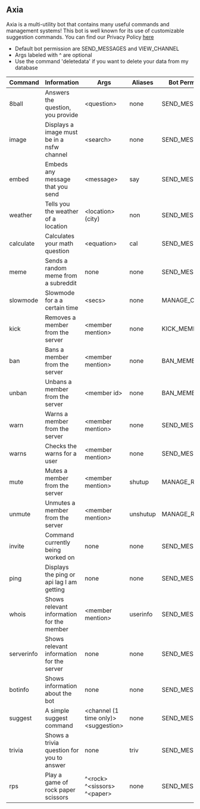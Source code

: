 ## Axia
Axia is a multi-utility bot that contains many useful commands and management systems! This bot is well known for its use of customizable suggestion commands. You can find our Privacy Policy [here](https://github.com/itsdragz/Axia-bot/blob/master/Privacy%20Policy.md)
 
 * Default bot permission are SEND_MESSAGES and VIEW_CHANNEL
 * Args labeled with ^ are optional
 * Use the command 'deletedata' if you want to delete your data from my database
 
Command | Information | Args | Aliases | Bot Permissions
------------ | ------------- | ------------- | ------------- | -------------
8ball | Answers the question, you provide | \<question> | none | SEND_MESSAGES
image | Displays a image must be in a nsfw channel | \<search> | none | SEND_MESSAGES
embed | Embeds any message that you send | \<message> | say | SEND_MESSAGES
weather | Tells you the weather of a location | \<location> (city) | non | SEND_MESSAGES
calculate | Calculates your math question | \<equation> | cal | SEND_MESSAGES
meme | Sends a random meme from a subreddit | none | none | SEND_MESSAGES
slowmode | Slowmode for a a certain time | \<secs> | none | MANAGE_CHANNELS
kick | Removes a member from the server | \<member mention>| none | KICK_MEMBERS
ban | Bans a member from the server | \<member mention>| none | BAN_MEMBERS
unban | Unbans a member from the server | \<member id> | none | BAN_MEMBERS
warn | Warns a member from the server | \<member mention>| none | SEND_MESSAGES
warns | Checks the warns for a user | \<member mention> | none | SEND_MESSAGES
mute | Mutes a member from the server | \<member mention> | shutup | MANAGE_ROLES
unmute | Unmutes a member from the server | \<member mention> | unshutup | MANAGE_ROLES
invite | Command currently being worked on  | none | none | SEND_MESSAGES
ping | Displays the ping or api lag I am getting | none | none | SEND_MESSAGES
whois | Shows relevant information for the member | \<member mention> | userinfo | SEND_MESSAGES
serverinfo | Shows relevant information for the server | none | none | SEND_MESSAGES
botinfo | Shows information about the bot | none | none | SEND_MESSAGES
suggest | A simple suggest command | \<channel (1 time only)> \<suggestion> | none | SEND_MESSAGES
trivia | Shows a trivia question for you to answer | none | triv | SEND_MESSAGES
rps | Play a game of rock paper scissors | \^\<rock> \^\<sissors> \^\<paper>| none | SEND_MESSAGES
